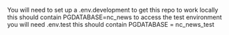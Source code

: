 You will need to set up a .env.development to get this repo to work locally this should contain PGDATABASE=nc_news
to access the test environment you will need .env.test this should contain PGDATABASE = nc_news_test